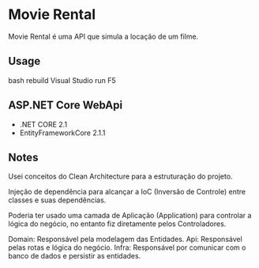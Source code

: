# Movie Rental

Movie Rental é uma API que simula a locação de um filme.

## Usage

bash
rebuild Visual Studio
run F5

## ASP.NET Core WebApi

- .NET CORE 2.1
- EntityFrameworkCore 2.1.1

## Notes

Usei conceitos do Clean Architecture para a estruturação do projeto.

Injeção de dependência para alcançar a IoC (Inversão de Controle) entre classes e suas dependências.

Poderia ter usado uma camada de Aplicação (Application) para controlar a lógica do negócio, no entanto fiz diretamente pelos Controladores.

Domain: Responsável pela modelagem das Entidades.
Api: Responsável pelas rotas e lógica do negócio.
Infra: Responsável por comunicar com o banco de dados e persistir as entidades.
